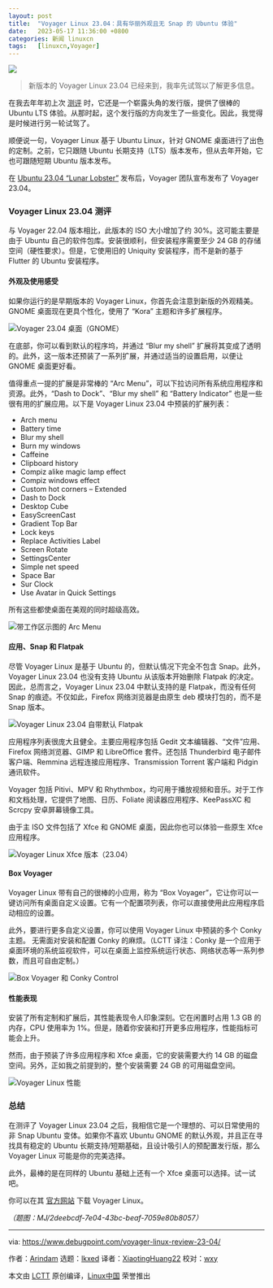 ```yaml
---
layout: post
title:	"Voyager Linux 23.04：具有华丽外观且无 Snap 的 Ubuntu 体验"
date:	2023-05-17 11:36:00 +0800 
categories:	新闻 linuxcn 
tags:	[linuxcn,Voyager]
---
```



![](/Asserts/Images//attachment/album/202305/17/113613lyh2qod5jldqeu91.jpg)



> 
> 新版本的 Voyager Linux 23.04 已经来到，我率先试驾以了解更多信息。
> 
> 
> 


在我去年年初上次 [测评](https://www.debugpoint.com/voyager-live-linux-review-2022/) 时，它还是一个崭露头角的发行版，提供了很棒的 Ubuntu LTS 体验。从那时起，这个发行版的方向发生了一些变化。因此，我觉得是时候进行另一轮试驾了。


顺便说一句，Voyager Linux 基于 Ubuntu Linux，针对 GNOME 桌面进行了出色的定制。之前，它只跟随 Ubuntu 长期支持（LTS）版本发布，但从去年开始，它也可跟随短期 Ubuntu 版本发布。


在 [Ubuntu 23.04 “Lunar Lobster”](https://www.debugpoint.com/ubuntu-23-04-features/) 发布后，Voyager 团队宣布发布了 Voyager 23.04。


### Voyager Linux 23.04 测评


与 Voyager 22.04 版本相比，此版本的 ISO 大小增加了约 30%。这可能主要是由于 Ubuntu 自己的软件包库。安装很顺利，但安装程序需要至少 24 GB 的存储空间（硬性要求）。但是，它使用旧的 Uniquity 安装程序，而不是新的基于 Flutter 的 Ubuntu 安装程序。


#### 外观及使用感受


如果你运行的是早期版本的 Voyager Linux，你首先会注意到新版的外观精美。GNOME 桌面现在更具个性化，使用了 “Kora” 主题和许多扩展程序。


![Voyager 23.04 桌面（GNOME）](/Asserts/Images//attachment/album/202305/17/113803ku3f0tq10afxfafw.jpg)


在底部，你可以看到默认的程序坞，并通过 “Blur my shell” 扩展将其变成了透明的。此外，这一版本还预装了一系列扩展，并通过适当的设置启用，以便让 GNOME 桌面更好看。


值得重点一提的扩展是非常棒的 “Arc Menu”，可以下拉访问所有系统应用程序和资源。此外，“Dash to Dock”、“Blur my shell” 和 “Battery Indicator” 也是一些很有用的扩展应用。以下是 Voyager Linux 23.04 中预装的扩展列表：


* Arch menu
* Battery time
* Blur my shell
* Burn my windows
* Caffeine
* Clipboard history
* Compiz alike magic lamp effect
* Compiz windows effect
* Custom hot corners – Extended
* Dash to Dock
* Desktop Cube
* EasyScreenCast
* Gradient Top Bar
* Lock keys
* Replace Activities Label
* Screen Rotate
* SettingsCenter
* Simple net speed
* Space Bar
* Sur Clock
* Use Avatar in Quick Settings


所有这些都使桌面在美观的同时超级高效。


![带工作区示图的 Arc Menu](/Asserts/Images//attachment/album/202305/17/113816wrzh4w4iezes1aq1.jpg)


#### 应用、Snap 和 Flatpak


尽管 Voyager Linux 是基于 Ubuntu 的，但默认情况下完全不包含 Snap。此外，Voyager Linux 23.04 也没有支持 Ubuntu 从该版本开始删除 Flatpak 的决定。因此，总而言之，Voyager Linux 23.04 中默认支持的是 Flatpak，而没有任何 Snap 的痕迹。不仅如此，Firefox 网络浏览器是由原生 deb 模块打包的，而不是 Snap 版本。


![Voyager Linux 23.04 自带默认 Flatpak](/Asserts/Images//attachment/album/202305/17/113826ifkhprfk7p73p3rp.jpg)


应用程序列表很庞大且健全。主要应用程序包括 Gedit 文本编辑器、“文件”应用、Firefox 网络浏览器、GIMP 和 LibreOffice 套件。还包括 Thunderbird 电子邮件客户端、Remmina 远程连接应用程序、Transmission Torrent 客户端和 Pidgin 通讯软件。


Voyager 包括 Pitivi、MPV 和 Rhythmbox，均可用于播放视频和音乐。对于工作和文档处理，它提供了地图、日历、Foliate 阅读器应用程序、KeePassXC 和 Scrcpy 安卓屏幕镜像工具。


由于主 ISO 文件包括了 Xfce 和 GNOME 桌面，因此你也可以体验一些原生 Xfce 应用程序。


![Voyager Linux Xfce 版本（23.04）](/Asserts/Images//attachment/album/202305/17/113836k4v4ek4xx8eve1gp.jpg)


#### Box Voyager


Voyager Linux 带有自己的很棒的小应用，称为 “Box Voyager”，它让你可以一键访问所有桌面自定义设置。它有一个配置项列表，你可以直接使用此应用程序启动相应的设置。


此外，要进行更多自定义设置，你可以使用 Voyager Linux 中预装的多个 Conky 主题。 无需面对安装和配置 Conky 的麻烦。（LCTT 译注：Conky 是一个应用于桌面环境的系统监视软件，可以在桌面上监控系统运行状态、网络状态等一系列参数，而且可自由定制。）


![Box Voyager 和 Conky Control](/Asserts/Images//attachment/album/202305/17/113845ym1uy5n0d1ezlj1y.jpg)


#### 性能表现


安装了所有定制和扩展后，其性能表现令人印象深刻。它在闲置时占用 1.3 GB 的内存，CPU 使用率为 1%。但是，随着你安装和打开更多应用程序，性能指标可能会上升。


然而，由于预装了许多应用程序和 Xfce 桌面，它的安装需要大约 14 GB 的磁盘空间。另外，正如我之前提到的，整个安装需要 24 GB 的可用磁盘空间。


![Voyager Linux 性能](/Asserts/Images//attachment/album/202305/17/113852cz88qeknbghnm8nn.jpg)


### 总结


在测评了 Voyager Linux 23.04 之后，我相信它是一个理想的、可以日常使用的非 Snap Ubuntu 变体。如果你不喜欢 Ubuntu GNOME 的默认外观，并且正在寻找具有稳定的 Ubuntu 长期支持/短期基础，且设计吸引人的预配置发行版，那么 Voyager Linux 可能是你的完美选择。


此外，最棒的是在同样的 Ubuntu 基础上还有一个 Xfce 桌面可以选择。试一试吧。


你可以在其 [官方网站](https://voyagerlive.org/) 下载 Voyager Linux。


*（题图：MJ/2deebcdf-7e04-43bc-beaf-7059e80b8057）*




---


via: <https://www.debugpoint.com/voyager-linux-review-23-04/>


作者：[Arindam](https://www.debugpoint.com/author/admin1/) 选题：[lkxed](https://github.com/lkxed/) 译者：[XiaotingHuang22](https://github.com/XiaotingHuang22) 校对：[wxy](https://github.com/wxy)


本文由 [LCTT](https://github.com/LCTT/TranslateProject) 原创编译，[Linux中国](https://linux.cn/) 荣誉推出
